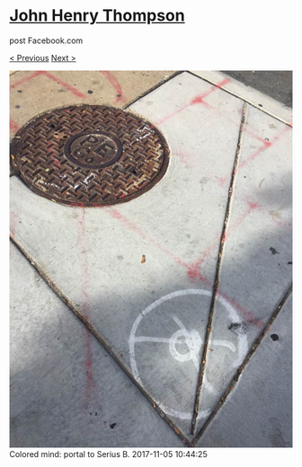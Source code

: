 # [John Henry Thompson](../README.md)
post Facebook.com

[< Previous](2017-11-05-1.md) [Next >](2017-11-03-1.md)

[![](../media/2017-11-05/Timeline-Photos-Colored-mind-portal-to-Serius-B.jpg)](../README.md)
Colored mind: portal to Serius B.
2017-11-05 10:44:25